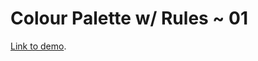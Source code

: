 # Colour Palette w/ Rules ~ 01

[Link to demo](https://larryzodiac.github.io/Creative-Coding/01_colour/01.2_colour_palettes/01.2.3_rules/01.2.3_01/).
